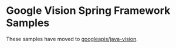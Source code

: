# Google Vision Spring Framework Samples

These samples have moved to [googleapis/java-vision](https://github.com/googleapis/java-vision/tree/main/samples).